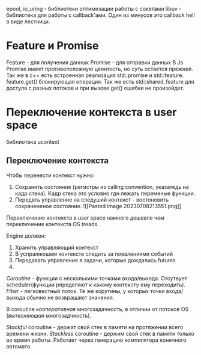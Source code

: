 epool, io_uring - библиотеки оптимизации работы с сокетами
libuv - библиотека для работы с callback'ами. Один из минусов это callback hell в виде лестници. 

# Feature и Promise

Feature - для получения данных
Promise - для отправки данных
В Js Promise имеет противоположную ценнтость, но суть остается прежней.  Так же в c++ есть встроенная реализация std::promise и std::feature. feature.get() блокирующая операция. Так же есть std::shared_feature для доступа с разных потоков и при вызове get() ошибки не произойдет.

# Переключение контекста в user space

библиотека ucontext

## Переключение контекста

Чтобы перенести контекст нужно:
1) Сохранить состояние (регистры из  calling convention, указатедь на кадр стека). Кадр стека это условно гдн лежать переменые функции.
2) Передвть управление на следуший контекст - востоновить сохранененое состояние.
![[Pasted image 20230708213551.png]]

Переключение контекста в user space намного дешевле чем переключение контекста OS treads.

Engine должен:
1) Хранить управляющий контекст
2) В успраляюшем контексте следить за поевлениями событий
3) Передавать управление в задачи, которые дождались futures
4) 
*Coroutine* - функции с несколькими точками входа/выхода. Отсутвует scheduler(функции рпределяют к какому контексту ему переходить).
*Fiber* - легковестный поток. Те же корутины, у которых точки входа/выхода обычно не возвращают значения.

В coroutine *кооперативная* многозадачность, в отличии от потоков OS (*вытесняюшая* многозадчность).

*Stackful* coroutine - держат свой стек в памяти на протяжении всего времени жизни.
*Stackless* coroutine - держим свой стек в памяти только во время работы. Работает через генерацию компилятора конечного автомата.

